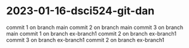 # 2023-01-16-dsci524-git-dan
commit 1 on branch main
commit 2 on branch main
commit 3 on branch main
commit 1 on branch ex-branch1
commit 2 on branch ex-branch1
commit 3 on branch ex-branch1
commit 2 on branch ex-branch1

